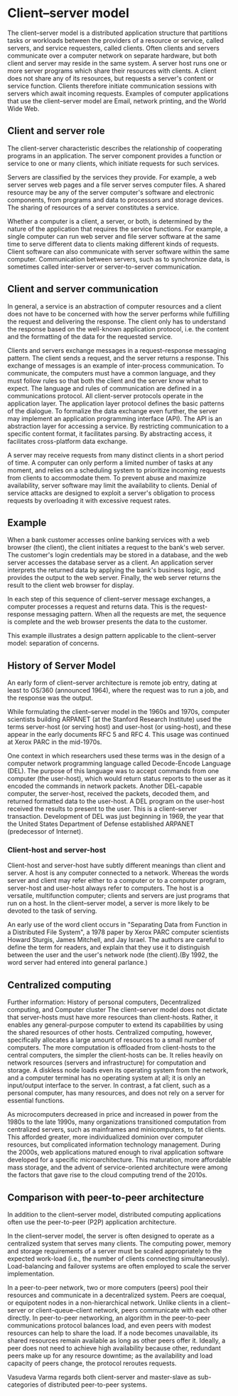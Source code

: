 # Client–server model
The client–server model is a distributed application structure that partitions tasks or workloads between the providers of a resource or service, called servers, and service requesters, called clients. Often clients and servers communicate over a computer network on separate hardware, but both client and server may reside in the same system. A server host runs one or more server programs which share their resources with clients. A client does not share any of its resources, but requests a server's content or service function. Clients therefore initiate communication sessions with servers which await incoming requests. Examples of computer applications that use the client–server model are Email, network printing, and the World Wide Web.
## Client and server role
The client-server characteristic describes the relationship of cooperating programs in an application. The server component provides a function or service to one or many clients, which initiate requests for such services.

Servers are classified by the services they provide. For example, a web server serves web pages and a file server serves computer files. A shared resource may be any of the server computer's software and electronic components, from programs and data to processors and storage devices. The sharing of resources of a server constitutes a service.

Whether a computer is a client, a server, or both, is determined by the nature of the application that requires the service functions. For example, a single computer can run web server and file server software at the same time to serve different data to clients making different kinds of requests. Client software can also communicate with server software within the same computer. Communication between servers, such as to synchronize data, is sometimes called inter-server or server-to-server communication.
## Client and server communication
In general, a service is an abstraction of computer resources and a client does not have to be concerned with how the server performs while fulfilling the request and delivering the response. The client only has to understand the response based on the well-known application protocol, i.e. the content and the formatting of the data for the requested service.

Clients and servers exchange messages in a request–response messaging pattern. The client sends a request, and the server returns a response. This exchange of messages is an example of inter-process communication. To communicate, the computers must have a common language, and they must follow rules so that both the client and the server know what to expect. The language and rules of communication are defined in a communications protocol. All client-server protocols operate in the application layer. The application layer protocol defines the basic patterns of the dialogue. To formalize the data exchange even further, the server may implement an application programming interface (API). The API is an abstraction layer for accessing a service. By restricting communication to a specific content format, it facilitates parsing. By abstracting access, it facilitates cross-platform data exchange.

A server may receive requests from many distinct clients in a short period of time. A computer can only perform a limited number of tasks at any moment, and relies on a scheduling system to prioritize incoming requests from clients to accommodate them. To prevent abuse and maximize availability, server software may limit the availability to clients. Denial of service attacks are designed to exploit a server's obligation to process requests by overloading it with excessive request rates.
## Example
When a bank customer accesses online banking services with a web browser (the client), the client initiates a request to the bank's web server. The customer's login credentials may be stored in a database, and the web server accesses the database server as a client. An application server interprets the returned data by applying the bank's business logic, and provides the output to the web server. Finally, the web server returns the result to the client web browser for display.

In each step of this sequence of client–server message exchanges, a computer processes a request and returns data. This is the request-response messaging pattern. When all the requests are met, the sequence is complete and the web browser presents the data to the customer.

This example illustrates a design pattern applicable to the client–server model: separation of concerns.
## History of Server Model
An early form of client–server architecture is remote job entry, dating at least to OS/360 (announced 1964), where the request was to run a job, and the response was the output.

While formulating the client–server model in the 1960s and 1970s, computer scientists building ARPANET (at the Stanford Research Institute) used the terms server-host (or serving host) and user-host (or using-host), and these appear in the early documents RFC 5 and RFC 4. This usage was continued at Xerox PARC in the mid-1970s.

One context in which researchers used these terms was in the design of a computer network programming language called Decode-Encode Language (DEL). The purpose of this language was to accept commands from one computer (the user-host), which would return status reports to the user as it encoded the commands in network packets. Another DEL-capable computer, the server-host, received the packets, decoded them, and returned formatted data to the user-host. A DEL program on the user-host received the results to present to the user. This is a client–server transaction. Development of DEL was just beginning in 1969, the year that the United States Department of Defense established ARPANET (predecessor of Internet).
### Client-host and server-host
Client-host and server-host have subtly different meanings than client and server. A host is any computer connected to a network. Whereas the words server and client may refer either to a computer or to a computer program, server-host and user-host always refer to computers. The host is a versatile, multifunction computer; clients and servers are just programs that run on a host. In the client–server model, a server is more likely to be devoted to the task of serving.

An early use of the word client occurs in "Separating Data from Function in a Distributed File System", a 1978 paper by Xerox PARC computer scientists Howard Sturgis, James Mitchell, and Jay Israel. The authors are careful to define the term for readers, and explain that they use it to distinguish between the user and the user's network node (the client).(By 1992, the word server had entered into general parlance.)
## Centralized computing
Further information: History of personal computers, Decentralized computing, and Computer cluster
The client–server model does not dictate that server-hosts must have more resources than client-hosts. Rather, it enables any general-purpose computer to extend its capabilities by using the shared resources of other hosts. Centralized computing, however, specifically allocates a large amount of resources to a small number of computers. The more computation is offloaded from client-hosts to the central computers, the simpler the client-hosts can be. It relies heavily on network resources (servers and infrastructure) for computation and storage. A diskless node loads even its operating system from the network, and a computer terminal has no operating system at all; it is only an input/output interface to the server. In contrast, a fat client, such as a personal computer, has many resources, and does not rely on a server for essential functions.

As microcomputers decreased in price and increased in power from the 1980s to the late 1990s, many organizations transitioned computation from centralized servers, such as mainframes and minicomputers, to fat clients. This afforded greater, more individualized dominion over computer resources, but complicated information technology management. During the 2000s, web applications matured enough to rival application software developed for a specific microarchitecture. This maturation, more affordable mass storage, and the advent of service-oriented architecture were among the factors that gave rise to the cloud computing trend of the 2010s.
## Comparison with peer-to-peer architecture
In addition to the client–server model, distributed computing applications often use the peer-to-peer (P2P) application architecture.

In the client–server model, the server is often designed to operate as a centralized system that serves many clients. The computing power, memory and storage requirements of a server must be scaled appropriately to the expected work-load (i.e., the number of clients connecting simultaneously). Load-balancing and failover systems are often employed to scale the server implementation.

In a peer-to-peer network, two or more computers (peers) pool their resources and communicate in a decentralized system. Peers are coequal, or equipotent nodes in a non-hierarchical network. Unlike clients in a client–server or client–queue–client network, peers communicate with each other directly. In peer-to-peer networking, an algorithm in the peer-to-peer communications protocol balances load, and even peers with modest resources can help to share the load. If a node becomes unavailable, its shared resources remain available as long as other peers offer it. Ideally, a peer does not need to achieve high availability because other, redundant peers make up for any resource downtime; as the availability and load capacity of peers change, the protocol reroutes requests.

Vasudeva Varma regards both client-server and master-slave as sub-categories of distributed peer-to-peer systems.